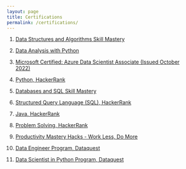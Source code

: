 ```yaml
---
layout: page
title: Certifications
permalink: /certifications/
---
```


1. [Data Structures and Algorithms Skill Mastery](https://moonshot-assets.s3.us-west-2.amazonaws.com/generated/dcea9f0d19c43acc80cce413bef842a8e5ccf737fcf94307835702fb399df621?AWSAccessKeyId=ASIAY7MGLG6ZF5HLVHZK&Expires=1736232131&Signature=Fifk6tnL9CGPOxP9%2Bm9VPPh9sTw%3D&x-amz-security-token=IQoJb3JpZ2luX2VjEGoaCXVzLXdlc3QtMiJHMEUCIQDdBBKZz8qVLw%2BCNpo2pUxxLVooVQ8nv3zNXmmDie%2BswQIgMJ5mLztR5OaNyGkqFWM2sKoPDfDP%2FVRAmpoBZMY5Ud8q9wMIUxADGgw2MTcxNDY0MzE0MTAiDDj%2Fmc3drwp37TtZ0irUAzXMEvRA%2BWW4SKEb8MvKei25OYOdZNKXUBqbljABwF6qX7KsXLFyzT4TtTTJgMnMtyKRAfpBcFuLgWcLwbGTjdmXLbimGYHwbRpTD1chKpPP8w51BRQqlUzM%2FSUxEUoPdISnNTwTwsjlmZxRw0qd2I3kV0qlkRa8kHEWp%2BH%2BIX8%2Bv%2BIM2X9PNfrzq36xrITwyXcOIis4gLwDzbogAwmZbIxR7RSE8BXUmHHyVujBpWtamdPkCcxkBivq01fzU3oXSsih%2FZhbei%2BJw2rH4Xy9eGjgka%2FZlurufoh55NO4LQgxHveqOlD7AUxZuTkziQz9hQz8JsXDQ%2Faoi6w4GbYxTW5Ev79Xkef%2FXulYL6OCDk353%2Bb0%2FoY4SPeeUonZYxA3aUdDrO0WX5OwfOfPe%2BP8KIEt6hw%2B7tTUNOvpoiwuYJlJqJf4ad9XP9o7R%2Fv%2BI%2B7%2BOJMe1caaD7ZWV1SUCDqSRzzBUUcTm0URqn6rouvvgTzOgelIQ9k%2BjZ1QiUfN6m2GXUi242vmQzy6LoT43nAH4QCmEZGmpJKjnFTyC2fKEsUiAWzqQ%2FC6A%2BORgeH29HZUnOXzj%2BvVn%2FfKSGxHrLsWTIKqJ0TLbAskk7WK7%2FpbSpJSWXGeUzDAlvK7BjqlAQI1YSNfOWS6%2BiZ8preh6MA3jlU3m7reEWpjqgC7%2FdsP4mYmijAfT9P608ZRaD3JCeKNrasie5ORIsR0DAJDiqNS4UXv5OtN2Py1l%2BcM%2BiKsWIvrtZrlKWN8XgNMbUkCfd5bQ88ioZGGjpCNzUPRvmHOsz3DPqL671DoOG1aD58a2JaeKGgPF3s0sN4BFdtswZ8N%2FcJCdMbbYr0MWKWvYxOAMXMk8w%3D%3D)

2. [Data Analysis with Python](https://freecodecamp.org/certification/shreyateeza/data-analysis-with-python-v7)

3. [Microsoft Certified: Azure Data Scientist Associate (Issued October 2022)](https://www.linkedin.com/posts/shreyateeza_microsoft-certified-azure-data-scientist-activity-6984870449255968768-humJ?utm_source=share&utm_medium=member_desktop)  

4. [Python, HackerRank](https://www.hackerrank.com/certificates/6d2a912ed053)

5. [Databases and SQL Skill Mastery](https://moonshot-assets.s3.us-west-2.amazonaws.com/generated/994ec5f3a426b94c26a534f795d032ea934abf39fa0345db958e767b049cbcfd?AWSAccessKeyId=ASIAY7MGLG6ZF5HLVHZK&Expires=1736232131&Signature=s11Vx%2BgfA%2Fv1%2BA0st48gW%2Bq%2FSno%3D&x-amz-security-token=IQoJb3JpZ2luX2VjEGoaCXVzLXdlc3QtMiJHMEUCIQDdBBKZz8qVLw%2BCNpo2pUxxLVooVQ8nv3zNXmmDie%2BswQIgMJ5mLztR5OaNyGkqFWM2sKoPDfDP%2FVRAmpoBZMY5Ud8q9wMIUxADGgw2MTcxNDY0MzE0MTAiDDj%2Fmc3drwp37TtZ0irUAzXMEvRA%2BWW4SKEb8MvKei25OYOdZNKXUBqbljABwF6qX7KsXLFyzT4TtTTJgMnMtyKRAfpBcFuLgWcLwbGTjdmXLbimGYHwbRpTD1chKpPP8w51BRQqlUzM%2FSUxEUoPdISnNTwTwsjlmZxRw0qd2I3kV0qlkRa8kHEWp%2BH%2BIX8%2Bv%2BIM2X9PNfrzq36xrITwyXcOIis4gLwDzbogAwmZbIxR7RSE8BXUmHHyVujBpWtamdPkCcxkBivq01fzU3oXSsih%2FZhbei%2BJw2rH4Xy9eGjgka%2FZlurufoh55NO4LQgxHveqOlD7AUxZuTkziQz9hQz8JsXDQ%2Faoi6w4GbYxTW5Ev79Xkef%2FXulYL6OCDk353%2Bb0%2FoY4SPeeUonZYxA3aUdDrO0WX5OwfOfPe%2BP8KIEt6hw%2B7tTUNOvpoiwuYJlJqJf4ad9XP9o7R%2Fv%2BI%2B7%2BOJMe1caaD7ZWV1SUCDqSRzzBUUcTm0URqn6rouvvgTzOgelIQ9k%2BjZ1QiUfN6m2GXUi242vmQzy6LoT43nAH4QCmEZGmpJKjnFTyC2fKEsUiAWzqQ%2FC6A%2BORgeH29HZUnOXzj%2BvVn%2FfKSGxHrLsWTIKqJ0TLbAskk7WK7%2FpbSpJSWXGeUzDAlvK7BjqlAQI1YSNfOWS6%2BiZ8preh6MA3jlU3m7reEWpjqgC7%2FdsP4mYmijAfT9P608ZRaD3JCeKNrasie5ORIsR0DAJDiqNS4UXv5OtN2Py1l%2BcM%2BiKsWIvrtZrlKWN8XgNMbUkCfd5bQ88ioZGGjpCNzUPRvmHOsz3DPqL671DoOG1aD58a2JaeKGgPF3s0sN4BFdtswZ8N%2FcJCdMbbYr0MWKWvYxOAMXMk8w%3D%3D)

6. [Structured Query Language (SQL), HackerRank](https://www.hackerrank.com/certificates/8d23e4cce1f9)

7. [Java, HackerRank](https://www.hackerrank.com/certificates/ddd21df2ce59)

8. [Problem Solving, HackerRank](https://www.hackerrank.com/certificates/13a43c60532e)

9. [Productivity Mastery Hacks - Work Less, Do More](https://www.udemy.com/certificate/UC-fcaa7eb4-3662-4531-8886-3b7cd1051094/)

10. [Data Engineer Program, Dataquest](https://app.dataquest.io/view_cert/S1OXT4V2QUDW73D7ENRI)  

11. [Data Scientist in Python Program, Dataquest](https://app.dataquest.io/view_cert/ZFOS6EW7DRUBRPH1KGWE)  
